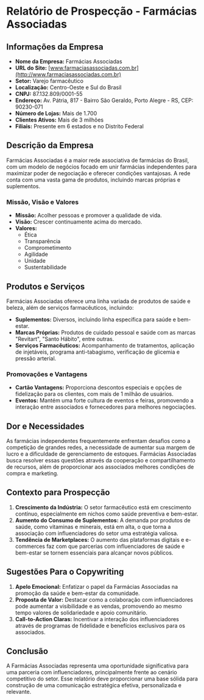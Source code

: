 # Relatório de Prospecção - Farmácias Associadas

## Informações da Empresa
- **Nome da Empresa:** Farmácias Associadas
- **URL do Site:** [www.farmaciasassociadas.com.br](http://www.farmaciasassociadas.com.br)
- **Setor:** Varejo farmacêutico
- **Localização:** Centro-Oeste e Sul do Brasil
- **CNPJ:** 87.132.809/0001-55
- **Endereço:** Av. Pátria, 817 - Bairro São Geraldo, Porto Alegre - RS, CEP: 90230-071
- **Número de Lojas:** Mais de 1.700
- **Clientes Ativos:** Mais de 3 milhões
- **Filiais:** Presente em 6 estados e no Distrito Federal

## Descrição da Empresa
Farmácias Associadas é a maior rede associativa de farmácias do Brasil, com um modelo de negócios focado em unir farmácias independentes para maximizar poder de negociação e oferecer condições vantajosas. A rede conta com uma vasta gama de produtos, incluindo marcas próprias e suplementos.

### Missão, Visão e Valores
- **Missão:** Acolher pessoas e promover a qualidade de vida.
- **Visão:** Crescer continuamente acima do mercado.
- **Valores:**
  - Ética
  - Transparência
  - Comprometimento
  - Agilidade
  - Unidade
  - Sustentabilidade

## Produtos e Serviços
Farmácias Associadas oferece uma linha variada de produtos de saúde e beleza, além de serviços farmacêuticos, incluindo:
- **Suplementos:** Diversos, incluindo linha específica para saúde e bem-estar.
- **Marcas Próprias:** Produtos de cuidado pessoal e saúde com as marcas "Revitart", "Santo Hábito", entre outras.
- **Serviços Farmacêuticos:** Acompanhamento de tratamentos, aplicação de injetáveis, programa anti-tabagismo, verificação de glicemia e pressão arterial.

### Promovações e Vantagens
- **Cartão Vantagens:** Proporciona descontos especiais e opções de fidelização para os clientes, com mais de 1 milhão de usuários.
- **Eventos:** Mantém uma forte cultura de eventos e feiras, promovendo a interação entre associados e fornecedores para melhores negociações.

## Dor e Necessidades
As farmácias independentes frequentemente enfrentam desafios como a competição de grandes redes, a necessidade de aumentar sua margem de lucro e a dificuldade de gerenciamento de estoques. Farmácias Associadas busca resolver essas questões através da cooperação e compartilhamento de recursos, além de proporcionar aos associados melhores condições de compra e marketing.

## Contexto para Prospecção
1. **Crescimento da Indústria:** O setor farmacêutico está em crescimento contínuo, especialmente em nichos como saúde preventiva e bem-estar.
2. **Aumento do Consumo de Suplementos:** A demanda por produtos de saúde, como vitaminas e minerais, está em alta, o que torna a associação com influenciadores do setor uma estratégia valiosa.
3. **Tendência de Marketplaces:** O aumento das plataformas digitais e e-commerces faz com que parcerias com influenciadores de saúde e bem-estar se tornem essenciais para alcançar novos públicos.

## Sugestões Para o Copywriting
1. **Apelo Emocional:** Enfatizar o papel da Farmácias Associadas na promoção da saúde e bem-estar da comunidade. 
2. **Proposta de Valor:** Destacar como a colaboração com influenciadores pode aumentar a visibilidade e as vendas, promovendo ao mesmo tempo valores de solidariedade e apoio comunitário.
3. **Call-to-Action Claras:** Incentivar a interação dos influenciadores através de programas de fidelidade e benefícios exclusivos para os associados.

## Conclusão
A Farmácias Associadas representa uma oportunidade significativa para uma parceria com influenciadores, principalmente frente ao cenário competitivo do setor. Esse relatório deve proporcionar uma base sólida para construção de uma comunicação estratégica efetiva, personalizada e relevante.